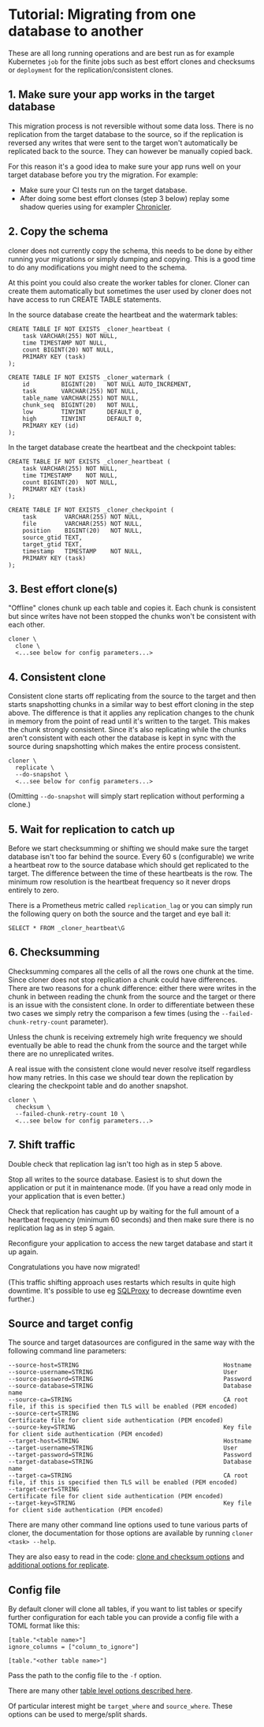 # Tutorial: Migrating from one database to another

These are all long running operations and are best run as for example Kubernetes `job` for the finite jobs such as best effort clones and checksums or `deployment` for the replication/consistent clones.

## 1. Make sure your app works in the target database

This migration process is not reversible without some data loss. There is no replication from the target database to the source, so if the replication is reversed any writes that were sent to the target won't automatically be replicated back to the source. They can however be manually copied back.

For this reason it's a good idea to make sure your app runs well on your target database before you try the migration. For example:
* Make sure your CI tests run on the target database.
* After doing some best effort clonses (step 3 below) replay some shadow queries using for exampler [Chronicler](https://github.com/cashapp/chronicler).

## 2. Copy the schema

cloner does not currently copy the schema, this needs to be done by either running your migrations or simply dumping and copying. This is a good time to do any modifications you might need to the schema.

At this point you could also create the worker tables for cloner. Cloner can create them automatically but sometimes the user used by cloner does not have access to run CREATE TABLE statements.

In the source database create the heartbeat and the watermark tables:
```
CREATE TABLE IF NOT EXISTS _cloner_heartbeat (
    task VARCHAR(255) NOT NULL,
    time TIMESTAMP NOT NULL,
    count BIGINT(20) NOT NULL,
    PRIMARY KEY (task)
);

CREATE TABLE IF NOT EXISTS _cloner_watermark (
    id         BIGINT(20)   NOT NULL AUTO_INCREMENT,
    task       VARCHAR(255) NOT NULL,
    table_name VARCHAR(255) NOT NULL,
    chunk_seq  BIGINT(20)   NOT NULL,
    low        TINYINT      DEFAULT 0,
    high       TINYINT      DEFAULT 0,
    PRIMARY KEY (id)
);
```

In the target database create the heartbeat and the checkpoint tables:
```
CREATE TABLE IF NOT EXISTS _cloner_heartbeat (
    task VARCHAR(255) NOT NULL,
    time TIMESTAMP    NOT NULL,
    count BIGINT(20)  NOT NULL,
    PRIMARY KEY (task)
);

CREATE TABLE IF NOT EXISTS _cloner_checkpoint (
    task        VARCHAR(255) NOT NULL,
    file        VARCHAR(255) NOT NULL,
    position    BIGINT(20)   NOT NULL,
    source_gtid TEXT,
    target_gtid TEXT,
    timestamp   TIMESTAMP    NOT NULL,
    PRIMARY KEY (task)
);
```


## 3. Best effort clone(s)

"Offline" clones chunk up each table and copies it. Each chunk is consistent but since writes have not been stopped the chunks won't be consistent with each other.

```
cloner \
  clone \
  <...see below for config parameters...>
```

## 4. Consistent clone

Consistent clone starts off replicating from the source to the target and then starts snapshotting chunks in a similar way to best effort cloning in the step above. The difference is that it applies any replication changes to the chunk in memory from the point of read until it's written to the target. This makes the chunk strongly consistent. Since it's also replicating while the chunks aren't consistent with each other the database is kept in sync with the source during snapshotting which makes the entire process consistent.

```
cloner \
  replicate \
  --do-snapshot \
  <...see below for config parameters...>
```

(Omitting `--do-snapshot` will simply start replication without performing a clone.)

## 5. Wait for replication to catch up

Before we start checksumming or shifting we should make sure the target database isn't too far behind the source. Every 60 s (configurable) we write a heartbeat row to the source database which should get replicated to the target. The difference between the time of these heartbeats is the row. The minimum row resolution is the heartbeat frequency so it never drops entirely to zero.

There is a Prometheus metric called `replication_lag` or you can simply run the following query on both the source and the target and eye ball it:
```
SELECT * FROM _cloner_heartbeat\G
```

## 6. Checksumming

Checksumming compares all the cells of all the rows one chunk at the time. Since cloner does not stop replication a chunk could have differences. There are two reasons for a chunk difference: either there were writes in the chunk in between reading the chunk from the source and the target or there is an issue with the consistent clone. In order to differentiate between these two cases we simply retry the comparison a few times (using the `--failed-chunk-retry-count` parameter).

Unless the chunk is receiving extremely high write frequency we should eventually be able to read the chunk from the source and the target while there are no unreplicated writes.

A real issue with the consistent clone would never resolve itself regardless how many retries. In this case we should tear down the replication by clearing the checkpoint table and do another snapshot.

```
cloner \
  checksum \
  --failed-chunk-retry-count 10 \
  <...see below for config parameters...>
```

## 7. Shift traffic

Double check that replication lag isn't too high as in step 5 above.

Stop all writes to the source database. Easiest is to shut down the application or put it in maintenance mode. (If you have a read only mode in your application that is even better.)

Check that replication has caught up by waiting for the full amount of a heartbeat frequency (minimum 60 seconds) and then make sure there is no replication lag as in step 5 again.

Reconfigure your application to access the new target database and start it up again.

Congratulations you have now migrated!

(This traffic shifting approach uses restarts which results in quite high downtime. It's possible to use eg [SQLProxy](https://proxysql.com/) to decrease downtime even further.)

## Source and target config

The source and target datasources are configured in the same way with the following command line parameters:
```
--source-host=STRING                                         Hostname
--source-username=STRING                                     User
--source-password=STRING                                     Password
--source-database=STRING                                     Database name
--source-ca=STRING                                           CA root file, if this is specified then TLS will be enabled (PEM encoded)
--source-cert=STRING                                         Certificate file for client side authentication (PEM encoded)
--source-key=STRING                                          Key file for client side authentication (PEM encoded)
--target-host=STRING                                         Hostname
--target-username=STRING                                     User
--target-password=STRING                                     Password
--target-database=STRING                                     Database name
--target-ca=STRING                                           CA root file, if this is specified then TLS will be enabled (PEM encoded)
--target-cert=STRING                                         Certificate file for client side authentication (PEM encoded)
--target-key=STRING                                          Key file for client side authentication (PEM encoded)
```

There are many other command line options used to tune various parts of cloner, the documentation for those options are available by running `cloner <task> --help`.

They are also easy to read in the code: [clone and checksum options](https://github.com/cashapp/cloner/blob/main/pkg/clone/globals.go) and [additional options for replicate](https://github.com/cashapp/cloner/blob/main/pkg/clone/replicate.go#L94).

## Config file

By default cloner will clone all tables, if you want to list tables or specify further configuration for each table you can provide a config file with a TOML format like this:

```
[table."<table name>"]
ignore_columns = ["column_to_ignore"]

[table."<other table name>"]
```

Pass the path to the config file to the `-f` option.

There are many other [table level options described here](https://github.com/cashapp/cloner/blob/main/pkg/clone/globals.go#L16).

Of particular interest might be `target_where` and `source_where`. These options can be used to merge/split shards.

